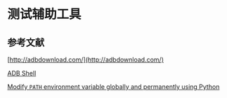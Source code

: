 # 测试辅助工具

## 参考文献

[http://adbdownload.com/](http://adbdownload.com/)

[ADB Shell](https://adbshell.com/)

[Modify `PATH` environment variable globally and permanently using Python](https://stackoverflow.com/questions/7914505/modify-path-environment-variable-globally-and-permanently-using-python)
